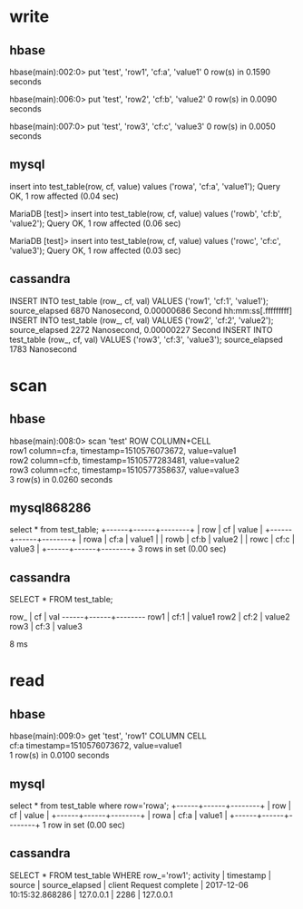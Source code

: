 # write 

## hbase

hbase(main):002:0> put 'test', 'row1', 'cf:a', 'value1'
0 row(s) in 0.1590 seconds

hbase(main):006:0> put 'test', 'row2', 'cf:b', 'value2'
0 row(s) in 0.0090 seconds

hbase(main):007:0> put 'test', 'row3', 'cf:c', 'value3'
0 row(s) in 0.0050 seconds

## mysql

insert into test_table(row, cf, value) values ('rowa', 'cf:a', 'value1');
Query OK, 1 row affected (0.04 sec)

MariaDB [test]> insert into test_table(row, cf, value) values ('rowb', 'cf:b', 'value2');
Query OK, 1 row affected (0.06 sec)

MariaDB [test]> insert into test_table(row, cf, value) values ('rowc', 'cf:c', 'value3');
Query OK, 1 row affected (0.03 sec)

## cassandra

INSERT INTO test_table (row_, cf, val) VALUES ('row1', 'cf:1', 'value1');
source_elapsed 6870 Nanosecond, 0.00000686 Second
hh:mm:ss[.fffffffff]
INSERT INTO test_table (row_, cf, val) VALUES ('row2', 'cf:2', 'value2');
source_elapsed 2272 Nanosecond, 0.00000227 Second
INSERT INTO test_table (row_, cf, val) VALUES ('row3', 'cf:3', 'value3');
source_elapsed 1783 Nanosecond





# scan 

## hbase

hbase(main):008:0> scan 'test'
ROW                   COLUMN+CELL                                               
 row1                 column=cf:a, timestamp=1510576073672, value=value1        
 row2                 column=cf:b, timestamp=1510577283481, value=value2        
 row3                 column=cf:c, timestamp=1510577358637, value=value3        
3 row(s) in 0.0260 seconds

## mysql868286

select * from test_table;
+------+------+--------+
| row  | cf   | value  |
+------+------+--------+
| rowa | cf:a | value1 |
| rowb | cf:b | value2 |
| rowc | cf:c | value3 |
+------+------+--------+
3 rows in set (0.00 sec)

## cassandra

SELECT * FROM test_table;

 row_ | cf   | val
------+------+--------
 row1 | cf:1 | value1
 row2 | cf:2 | value2
 row3 | cf:3 | value3

 8 ms


# read 


## hbase

hbase(main):009:0> get 'test', 'row1'
COLUMN                CELL                                                      
 cf:a                 timestamp=1510576073672, value=value1                     
1 row(s) in 0.0100 seconds


## mysql

select * from test_table where row='rowa';
+------+------+--------+
| row  | cf   | value  |
+------+------+--------+
| rowa | cf:a | value1 |
+------+------+--------+
1 row in set (0.00 sec)


## cassandra

SELECT * FROM test_table WHERE row_='row1';
 activity        | timestamp                  | source    | source_elapsed | client
Request complete | 2017-12-06 10:15:32.868286 | 127.0.0.1 |     2286       | 127.0.0.1